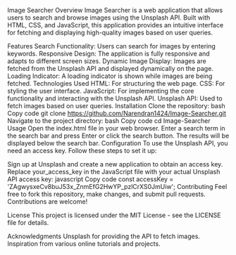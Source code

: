 Image Searcher
Overview
Image Searcher is a web application that allows users to search and browse images using the Unsplash API. Built with HTML, CSS, and JavaScript, this application provides an intuitive interface for fetching and displaying high-quality images based on user queries.

Features
Search Functionality: Users can search for images by entering keywords.
Responsive Design: The application is fully responsive and adapts to different screen sizes.
Dynamic Image Display: Images are fetched from the Unsplash API and displayed dynamically on the page.
Loading Indicator: A loading indicator is shown while images are being fetched.
Technologies Used
HTML: For structuring the web page.
CSS: For styling the user interface.
JavaScript: For implementing the core functionality and interacting with the Unsplash API.
Unsplash API: Used to fetch images based on user queries.
Installation
Clone the repository:
bash
Copy code
git clone https://github.com/Narendran1424/Image-Searcher.git
Navigate to the project directory:
bash
Copy code
cd Image-Searcher
Usage
Open the index.html file in your web browser.
Enter a search term in the search bar and press Enter or click the search button.
The results will be displayed below the search bar.
Configuration
To use the Unsplash API, you need an access key. Follow these steps to set it up:

Sign up at Unsplash and create a new application to obtain an access key.
Replace your_access_key in the JavaScript file with your actual Unsplash API access key:
javascript
Copy code
const accessKey = 'ZAgwysxeCv8buJ53x_ZnmEfG2HwYP_pzlCrXS0JmUiw';
Contributing
Feel free to fork this repository, make changes, and submit pull requests. Contributions are welcome!

License
This project is licensed under the MIT License - see the LICENSE file for details.

Acknowledgments
Unsplash for providing the API to fetch images.
Inspiration from various online tutorials and projects.

